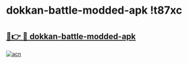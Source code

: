 # dokkan-battle-modded-apk !t87xc

# <h2><a href="https://1s8srz.esa.edu.pl?title=dokkan-battle-modded-apk&ref=t87xc">🔗👉 🔴 dokkan-battle-modded-apk</a></h2>

[![acn](https://github.com/user-attachments/assets/0f9c940e-d8b0-45ae-aac7-cd30a18b3e1c)](https://1s8srz.esa.edu.pl?title=dokkan-battle-modded-apk&ref=t87xc)

